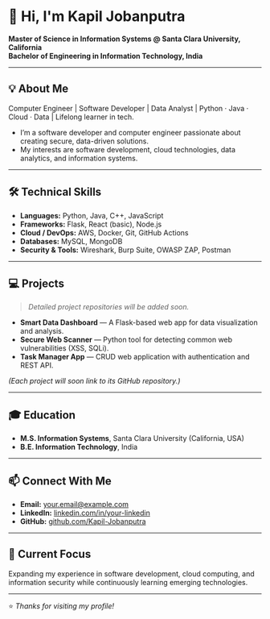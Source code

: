 # 👋 Hi, I'm Kapil Jobanputra

**Master of Science in Information Systems @ Santa Clara University, California**  
**Bachelor of Engineering in Information Technology, India**

---

## 💡 About Me
Computer Engineer | Software Developer | Data Analyst | Python · Java · Cloud · Data | Lifelong learner in tech.

- I’m a software developer and computer engineer passionate about creating secure, data-driven solutions.  
- My interests are software development, cloud technologies, data analytics, and information systems.

---

## 🛠️ Technical Skills
- **Languages:** Python, Java, C++, JavaScript  
- **Frameworks:** Flask, React (basic), Node.js  
- **Cloud / DevOps:** AWS, Docker, Git, GitHub Actions  
- **Databases:** MySQL, MongoDB  
- **Security & Tools:** Wireshark, Burp Suite, OWASP ZAP, Postman  

---

## 💻 Projects
> *Detailed project repositories will be added soon.*

- **Smart Data Dashboard** — A Flask-based web app for data visualization and analysis.  
- **Secure Web Scanner** — Python tool for detecting common web vulnerabilities (XSS, SQLi).  
- **Task Manager App** — CRUD web application with authentication and REST API.  

*(Each project will soon link to its GitHub repository.)*

---

## 🎓 Education
- **M.S. Information Systems**, Santa Clara University (California, USA)  
- **B.E. Information Technology**, India  

---

## 📫 Connect With Me
- **Email:** [your.email@example.com](mailto:your.email@example.com)  
- **LinkedIn:** [linkedin.com/in/your-linkedin](https://linkedin.com/in/your-linkedin)  
- **GitHub:** [github.com/Kapil-Jobanputra](https://github.com/Kapil-Jobanputra)

---

## 🌱 Current Focus
Expanding my experience in software development, cloud computing, and information security while continuously learning emerging technologies.

---

⭐ *Thanks for visiting my profile!*
